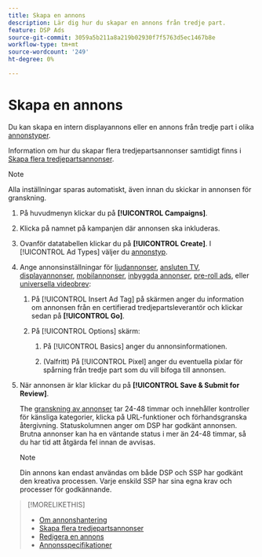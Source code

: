 ```yaml
---
title: Skapa en annons
description: Lär dig hur du skapar en annons från tredje part.
feature: DSP Ads
source-git-commit: 3059a5b211a8a219b02930f7f5763d5ec1467b8e
workflow-type: tm+mt
source-wordcount: '249'
ht-degree: 0%

---
```


# Skapa en annons

Du kan skapa en intern displayannons eller en annons från tredje part i olika [annonstyper](ad-about.md#ad-types).

Information om hur du skapar flera tredjepartsannonser samtidigt finns i [Skapa flera tredjepartsannonser](ad-create-multiple.md).

>[!NOTE]
>
>Alla inställningar sparas automatiskt, även innan du skickar in annonsen för granskning.

1. På huvudmenyn klickar du på **[!UICONTROL Campaigns]**.

1. Klicka på namnet på kampanjen där annonsen ska inkluderas.

1. Ovanför datatabellen klickar du på **[!UICONTROL Create]**. I [!UICONTROL Ad Types] väljer du [annonstyp](ad-about.md#ad-types).

1. Ange annonsinställningar för [ljudannonser](ad-settings-audio.md), [ansluten TV](ad-settings-connected-tv.md), [displayannonser](ad-settings-display.md), [mobilannonser](ad-settings-mobile.md), [inbyggda annonser](ad-settings-native.md), [pre-roll ads](ad-settings-pre-roll.md), eller [universella videobrev](ad-settings-universal-video.md):

   1. På [!UICONTROL Insert Ad Tag] på skärmen anger du information om annonsen från en certifierad tredjepartsleverantör och klickar sedan på **[!UICONTROL Go]**.

   1. På [!UICONTROL Options] skärm:

      1. På [!UICONTROL Basics] anger du annonsinformationen.

      1. (Valfritt) På [!UICONTROL Pixel] anger du eventuella pixlar för spårning från tredje part som du vill bifoga till annonsen.

1. När annonsen är klar klickar du på **[!UICONTROL Save & Submit for Review]**.

   The [granskning av annonser](ad-about.md) tar 24-48 timmar och innehåller kontroller för känsliga kategorier, klicka på URL-funktioner och förhandsgranska återgivning. Statuskolumnen anger om DSP har godkänt annonsen. Brutna annonser kan ha en väntande status i mer än 24-48 timmar, så du har tid att åtgärda fel innan de avvisas.

   >[!NOTE]
   >
   >Din annons kan endast användas om både DSP och SSP har godkänt den kreativa processen. Varje enskild SSP har sina egna krav och processer för godkännande.

>[!MORELIKETHIS]
>
>* [Om annonshantering](ad-about.md)
>* [Skapa flera tredjepartsannonser](ad-create-multiple.md)
>* [Redigera en annons](ad-edit.md)
>* [Annonsspecifikationer](ad-specs.md)

